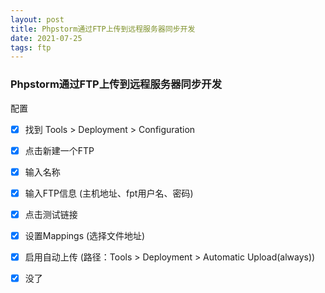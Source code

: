 ```yaml
---
layout: post
title: Phpstorm通过FTP上传到远程服务器同步开发
date: 2021-07-25
tags: ftp   
---
```


### Phpstorm通过FTP上传到远程服务器同步开发

配置
- [x] 找到 Tools > Deployment > Configuration
- [x] 点击新建一个FTP
- [x] 输入名称
- [x] 输入FTP信息 (主机地址、fpt用户名、密码)
- [x] 点击测试链接
- [x] 设置Mappings (选择文件地址)
- [x] 启用自动上传 (路径：Tools > Deployment > Automatic Upload(always))
- [x] 没了





